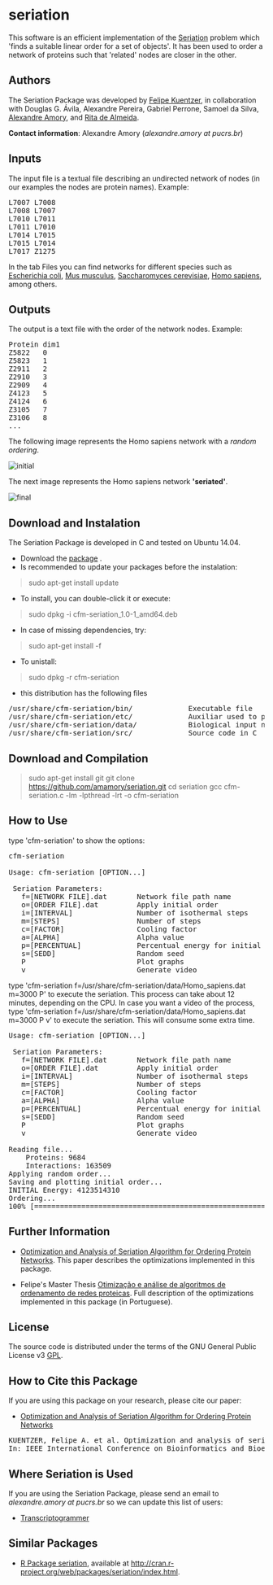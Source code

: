 # seriation
This software is an efficient implementation of the [Seriation](http://www.jstatsoft.org/v25/i03) problem which 'finds a suitable linear order for a set of objects'. It has been used to order a network of proteins such that 'related' nodes are closer in the other.

## Authors

The Seriation Package was developed by [Felipe Kuentzer](http://lattes.cnpq.br/1979213773480902), in collaboration with 
Douglas G. Ávila, Alexandre Pereira, Gabriel Perrone, Samoel da Silva, [Alexandre Amory](http://lattes.cnpq.br/2609000874577720), and [Rita de Almeida](http://lattes.cnpq.br/4672766298301524).

**Contact information**: Alexandre Amory (*alexandre.amory at pucrs.br*)

## Inputs

The input file is a textual file describing an undirected network of nodes (in our examples the nodes are protein names). Example:
<pre>
L7007 L7008
L7008 L7007
L7010 L7011
L7011 L7010
L7014 L7015
L7015 L7014
L7017 Z1275
</pre>

In the tab Files you can find networks for different species such as [Escherichia coli](data/Escherichia_coli.dat), [Mus musculus](data/Mus_musculus.dat), [Saccharomyces cerevisiae](data/Saccharomyces_cerevisiae.dat), [Homo sapiens](data/Homo_sapiens.dat), among others.

## Outputs

The output is a text file with the order of the network nodes. Example:

<pre>
Protein	dim1
Z5822	0
Z5823	1
Z2911	2
Z2910	3
Z2909	4
Z4123	5
Z4124	6
Z3105	7
Z3106	8
...
</pre>

The following image represents the Homo sapiens network with a *random ordering*.

![initial](initial.png)

The next image represents the Homo sapiens network **'seriated'**.

![final](final.png)


## Download and Instalation

The Seriation Package is developed in C and tested on Ubuntu 14.04.
* Download the [package](https://github.com/amamory/seriation/releases/latest) .
* Is recommended to update your packages before the instalation:
> sudo apt-get install update
* To install, you can double-click it or execute:
> sudo dpkg -i cfm-seriation_1.0-1_amd64.deb
* In case of missing dependencies, try: 
> sudo apt-get install -f
* To unistall:
> sudo dpkg -r cfm-seriation

* this distribution has the following files

<pre>
/usr/share/cfm-seriation/bin/             Executable file
/usr/share/cfm-seriation/etc/             Auxiliar used to plot charts with GNUPLOT
/usr/share/cfm-seriation/data/            Biological input networks
/usr/share/cfm-seriation/src/             Source code in C
</pre>


## Download and Compilation

> sudo apt-get install git
> git clone https://github.com/amamory/seriation.git
> cd seriation
> gcc cfm-seriation.c -lm -lpthread -lrt -o cfm-seriation


## How to Use

type 'cfm-seriation' to show the options:

<pre>
cfm-seriation

Usage: cfm-seriation [OPTION...]

 Seriation Parameters:
   f=[NETWORK FILE].dat       Network file path name
   o=[ORDER FILE].dat         Apply initial order
   i=[INTERVAL]               Number of isothermal steps
   m=[STEPS]                  Number of steps
   c=[FACTOR]                 Cooling factor
   a=[ALPHA]                  Alpha value
   p=[PERCENTUAL]             Percentual energy for initial temperature
   s=[SEDD]                   Random seed
   P                          Plot graphs
   v                          Generate video
</pre>

type 'cfm-seriation f=/usr/share/cfm-seriation/data/Homo_sapiens.dat m=3000 P' to execute the seriation. This process can take about 12 minutes, depending on the CPU.
In case you want a video of the process, type 'cfm-seriation f=/usr/share/cfm-seriation/data/Homo_sapiens.dat m=3000 P v' to execute the seriation. This will consume some extra time.

<pre>
Usage: cfm-seriation [OPTION...]

 Seriation Parameters:
   f=[NETWORK FILE].dat       Network file path name
   o=[ORDER FILE].dat         Apply initial order
   i=[INTERVAL]               Number of isothermal steps
   m=[STEPS]                  Number of steps
   c=[FACTOR]                 Cooling factor
   a=[ALPHA]                  Alpha value
   p=[PERCENTUAL]             Percentual energy for initial temperature
   s=[SEDD]                   Random seed
   P                          Plot graphs
   v                          Generate video

Reading file...
	Proteins: 9684
	Interactions: 163509
Applying random order...
Saving and plotting initial order...
INITIAL Energy: 4123514310
Ordering...
100% [====================================================================================================]
</pre>

## Further Information


* [Optimization and Analysis of Seriation Algorithm for Ordering Protein Networks](ieeexplore.ieee.org/document/7033586/). This paper describes the optimizations implemented in this package.


* Felipe's Master Thesis [Otimização e análise de algoritmos de ordenamento de redes proteicas](http://hdl.handle.net/10923/6663). Full description of the optimizations implemented in this package (in Portuguese).

## License

The source code is distributed under the terms of the GNU General Public License v3 [GPL](http://www.gnu.org/copyleft/gpl.html).

## How to Cite this Package

If you are using this package on your research, please cite our paper:
* [Optimization and Analysis of Seriation Algorithm for Ordering Protein Networks](ieeexplore.ieee.org/document/7033586/)

<pre>
KUENTZER, Felipe A. et al. Optimization and analysis of seriation algorithm for ordering protein networks. 
In: IEEE International Conference on Bioinformatics and Bioengineering (BIBE), 2014. p. 231-237.
</pre>

## Where Seriation is Used

If you are using the Seriation Package, please send an email to *alexandre.amory at pucrs.br* so we can update this list of users:
* [Transcriptogrammer](http://lief.if.ufrgs.br/pub/biosoftwares/transcriptogramer/)

## Similar Packages

* [R Package seriation](http://www.jstatsoft.org/v25/i03), available at http://cran.r-project.org/web/packages/seriation/index.html.

